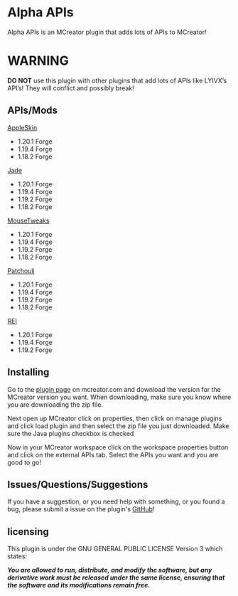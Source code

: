# Alpha APIs

Alpha APIs is an MCreator plugin that adds lots of APIs to MCreator!

# WARNING

**DO NOT** use this plugin with other plugins that add lots of APIs like LYIVX’s API’s! They will conflict and possibly break!

## APIs/Mods

[AppleSkin](https://www.curseforge.com/minecraft/mc-mods/appleskin)

* 1.20.1 Forge
* 1.19.4 Forge
* 1.18.2 Forge

[Jade](https://www.curseforge.com/minecraft/mc-mods/jade)

* 1.20.1 Forge
* 1.19.4 Forge
* 1.19.2 Forge
* 1.18.2 Forge

[MouseTweaks](https://www.curseforge.com/minecraft/mc-mods/mouse-tweaks)

* 1.20.1 Forge
* 1.19.4 Forge
* 1.19.2 Forge
* 1.18.2 Forge

[Patchouli](https://www.curseforge.com/minecraft/mc-mods/patchouli)

* 1.20.1 Forge
* 1.19.4 Forge
* 1.19.2 Forge
* 1.18.2 Forge

[REI](https://www.curseforge.com/minecraft/mc-mods/roughly-enough-items)

* 1.20.1 Forge
* 1.19.4 Forge
* 1.19.2 Forge

## Installing

Go to the [plugin page](https://mcreator.net/plugin/104226/alpha-apis) on mcreator.com and download the version for the MCreator version you want. When downloading, make sure you know where you are downloading the zip file.

Next open up MCreator click on properties, then click on manage plugins and click load plugin and then select the zip file you just downloaded. Make sure the Java plugins checkbox is checked

Now in your MCreator workspace click on the workspace properties button and click on the external APIs tab. Select the APIs you want and you are good to go!

## Issues/Questions/Suggestions

If you have a suggestion, or you need help with something, or you found a bug, please submit a issue on the plugin's [GitHub](https://github.com/THG2009/Alpha-APIs/issues)!

## licensing

This plugin is under the GNU GENERAL PUBLIC LICENSE Version 3 which states:

_**You are allowed to run, distribute, and modify the software, but any derivative work must be released under the same license, ensuring that the software and its modifications remain free.**_
